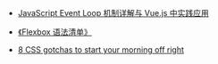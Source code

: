 - [JavaScript Event Loop 机制详解与 Vue.js 中实践应用](https://zhuanlan.zhihu.com/p/29116364)

- [《Flexbox 语法清单》](http://link.zhihu.com/?target=http%3A//yoksel.github.io/flex-cheatsheet/)

- [8 CSS gotchas to start your morning off right](https://medium.com/@isaaclyman/8-css-gotchas-to-start-your-morning-off-right-c5daade0731d)
